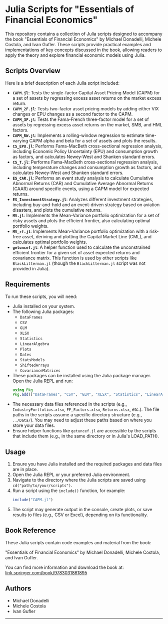 # Julia Scripts for "Essentials of Financial Economics"

This repository contains a collection of Julia scripts designed to accompany the book "Essentials of Financial Economics" by Michael Donadelli, Michele Costola, and Ivan Gufler. These scripts provide practical examples and implementations of key concepts discussed in the book, allowing readers to apply the theory and explore financial economic models using Julia.

## Scripts Overview

Here is a brief description of each Julia script included:

* **`CAPM.jl`**: Tests the single-factor Capital Asset Pricing Model (CAPM) for a set of assets by regressing excess asset returns on the market excess return.
* **`CAPM_2F.jl`**: Tests two-factor asset pricing models by adding either VIX changes or EPU changes as a second factor to the CAPM.
* **`CAPM_3F.jl`**: Tests the Fama-French three-factor model for a set of assets by regressing excess asset returns on the market, SMB, and HML factors.
* **`CAPM_RW.jl`**: Implements a rolling-window regression to estimate time-varying CAPM alpha and beta for a set of assets and plots the results.
* **`CS_EPU.jl`**: Performs Fama-MacBeth cross-sectional regression analysis, including Economic Policy Uncertainty (EPU) and consumption growth as factors, and calculates Newey-West and Shanken standard errors.
* **`CS_T.jl`**: Performs Fama-MacBeth cross-sectional regression analysis, including temperature changes and consumption growth as factors, and calculates Newey-West and Shanken standard errors.
* **`ES_CAR.jl`**: Performs an event study analysis to calculate Cumulative Abnormal Returns (CAR) and Cumulative Average Abnormal Returns (CAAR) around specific events, using a CAPM model for expected returns.
* **`ES_InvestmentStrategy.jl`**: Analyzes different investment strategies, including buy-and-hold and an event-driven strategy based on aviation disasters, and plots the cumulative returns.
* **`MV.jl`**: Implements the Mean-Variance portfolio optimization for a set of risky assets and plots the efficient frontier, also calculating optimal portfolio weights.
* **`MV_rf.jl`**: Implements Mean-Variance portfolio optimization with a risk-free asset, deriving and plotting the Capital Market Line (CML), and calculates optimal portfolio weights.
* **`getuncef.jl`**: A helper function used to calculate the unconstrained efficient frontier for a given set of asset expected returns and covariance matrix. This function is used by other scripts like `BlackLitterman.jl` (though the `BlackLitterman.jl` script was not provided in Julia).

## Requirements

To run these scripts, you will need:

* Julia installed on your system.
* The following Julia packages:
    * `DataFrames`
    * `CSV`
    * `GLM`
    * `XLSX`
    * `Statistics`
    * `LinearAlgebra`
    * `Plots`
    * `Dates`
    * `StatsModels`
    * `ShiftedArrays`
    * `CovarianceMatrices`
* These packages can be installed using the Julia package manager. Open the Julia REPL and run:
    ```julia
    using Pkg
    Pkg.add(["DataFrames", "CSV", "GLM", "XLSX", "Statistics", "LinearAlgebra", "Plots", "Dates", "StatsModels", "ShiftedArrays", "CovarianceMatrices"])
    ```
* The necessary data files referenced in the scripts (e.g., `IndustryPortfolios.xlsx`, `FF_Factors.xlsx`, `Returns.xlsx`, etc.). The file paths in the scripts assume a specific directory structure (e.g., `../Data/`). You may need to adjust these paths based on where you store your data files.
* Ensure helper functions like `getuncef.jl` are accessible by the scripts that include them (e.g., in the same directory or in Julia's LOAD_PATH).

## Usage

1.  Ensure you have Julia installed and the required packages and data files are in place.
2.  Open the Julia REPL or your preferred Julia environment.
3.  Navigate to the directory where the Julia scripts are saved using `cd("path/to/your/scripts")`.
4.  Run a script using the `include()` function, for example:
    ```julia
    include("CAPM.jl")
    ```
5.  The script may generate output in the console, create plots, or save results to files (e.g., CSV or Excel), depending on its functionality.

## Book Reference

These Julia scripts contain code examples and material from the book:

"Essentials of Financial Economics" by Michael Donadelli, Michele Costola, and Ivan Gufler.

You can find more information and download the book at: [link.springer.com/book/9783031861895](https://link.springer.com/book/9783031861895)

## Authors

* Michael Donadelli
* Michele Costola
* Ivan Gufler

---
